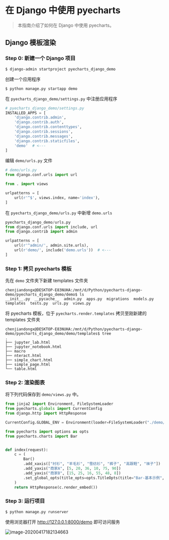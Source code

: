 # 在 Django 中使用 pyecharts

> 本指南介绍了如何在 Django 中使用 pyecharts。

## Django 模板渲染

### Step 0: 新建一个 Django 项目

```shell
$ django-admin startproject pyecharts_django_demo
```

创建一个应用程序

```shell
$ python manage.py startapp demo
```

在 `pyecharts_django_demo/settings.py` 中注册应用程序

```python
# pyecharts_django_demo/settings.py
INSTALLED_APPS = [
    'django.contrib.admin',
    'django.contrib.auth',
    'django.contrib.contenttypes',
    'django.contrib.sessions',
    'django.contrib.messages',
    'django.contrib.staticfiles',
    'demo'  # <---
]
```

编辑 `demo/urls.py` 文件

```python
# demo/urls.py
from django.conf.urls import url

from . import views

urlpatterns = [
    url(r'^$', views.index, name='index'),
]
```

在 `pyecharts_django_demo/urls.py` 中新增 `demo.urls`

```python
pyecharts_django_demo/urls.py
from django.conf.urls import include, url
from django.contrib import admin

urlpatterns = [
    url(r'^admin/', admin.site.urls),
    url(r'demo/', include('demo.urls'))  # <---
]
```

### Step 1: 拷贝 pyecharts 模板

先在 `demo` 文件夹下新建 templates 文件夹

```shell
chenjiandongx@DESKTOP-E83NUHA:/mnt/d/Python/pyecharts-django-demo/pyecharts_django_demo/demo$ ls
__init__.py  __pycache__  admin.py  apps.py  migrations  models.py  templates  tests.py  urls.py  views.py
```

将 pyecharts 模板，位于 `pyecharts.render.templates` 拷贝至刚新建的 templates 文件夹

```shell
chenjiandongx@DESKTOP-E83NUHA:/mnt/d/Python/pyecharts-django-demo/pyecharts_django_demo/demo/templates$ tree
.
├── jupyter_lab.html
├── jupyter_notebook.html
├── macro
├── nteract.html
├── simple_chart.html
├── simple_page.html
└── table.html
```

### Step 2: 渲染图表

将下列代码保存到 `demo/views.py` 中。

```python
from jinja2 import Environment, FileSystemLoader
from pyecharts.globals import CurrentConfig
from django.http import HttpResponse

CurrentConfig.GLOBAL_ENV = Environment(loader=FileSystemLoader("./demo/templates"))

from pyecharts import options as opts
from pyecharts.charts import Bar


def index(request):
    c = (
        Bar()
        .add_xaxis(["衬衫", "羊毛衫", "雪纺衫", "裤子", "高跟鞋", "袜子"])
        .add_yaxis("商家A", [5, 20, 36, 10, 75, 90])
        .add_yaxis("商家B", [15, 25, 16, 55, 48, 8])
        .set_global_opts(title_opts=opts.TitleOpts(title="Bar-基本示例", subtitle="我是副标题"))
    )
    return HttpResponse(c.render_embed())
```

### Step 3: 运行项目

```shell
$ python manage.py runserver
```

使用浏览器打开 http://127.0.0.1:8000/demo 即可访问服务

![image-20200417182134663](https://klause-blog-pictures.oss-cn-shanghai.aliyuncs.com/ipic/2020-04-17-102135.png)

